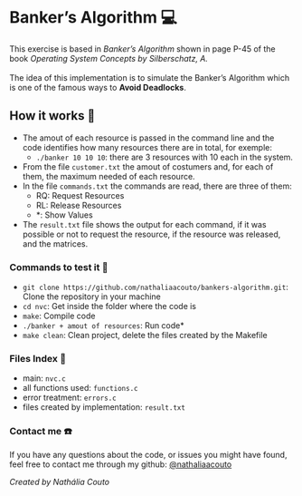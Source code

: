 # Banker’s Algorithm :computer:
This exercise is based in *Banker’s Algorithm* shown in page P-45 of the book *Operating System Concepts by Silberschatz, A.* \
\
The idea of this implementation is to simulate the Banker’s Algorithm which is one of the famous ways to **Avoid Deadlocks**. 

## How it works 🤔
- The amout of each resource is passed in the command line and the code identifies how many resources there are in total, for exemple:
  - `./banker 10 10 10`: there are 3 resources with 10 each in the system.
- From the file `customer.txt` the amout of costumers and, for each of them, the maximum needed of each resource.
- In the file `commands.txt` the commands are read, there are three of them:
  - RQ: Request Resources
  - RL: Release Resources
  - *: Show Values
- The `result.txt` file shows the output for each command, if it was possible or not to request the resource, if the resource was released, and the matrices.

### Commands to test it :pencil:
- `git clone https://github.com/nathaliaacouto/bankers-algorithm.git`: Clone the repository in your machine
- `cd nvc`: Get inside the folder where the code is
- `make`: Compile code
- `./banker + amout of resources`: Run code*
- `make clean`: Clean project, delete the files created by the Makefile

### Files Index :file_folder:
- main: `nvc.c`
- all functions used: `functions.c`
- error treatment: `errors.c`
- files created by implementation: `result.txt`

### Contact me :phone:
If you have any questions about the code, or issues you might have found, 
feel free to contact me through my github: [@nathaliaacouto](https://github.com/nathaliaacouto)

*Created by Nathália Couto*
